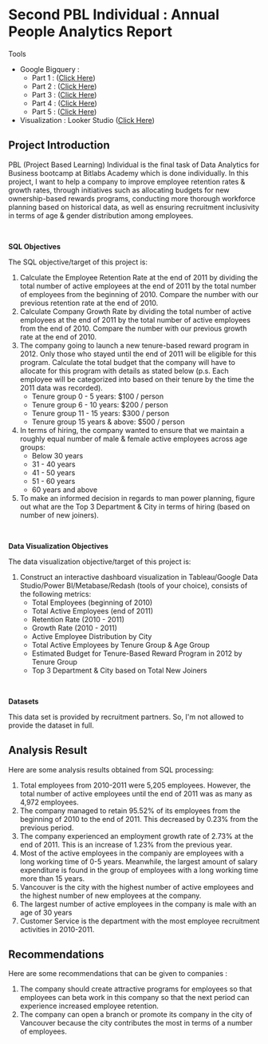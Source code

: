 # Second PBL Individual : Annual People Analytics Report

<p>Tools 
  <ul>
    <li>Google Bigquery :
      <ul>
        <li>Part 1 : (<a href="https://console.cloud.google.com/bigquery?sq=889224908686:9d0eddf376934ee79dfe1557f481d1f6">Click Here</a>)</li>
        <li>Part 2 : (<a href="https://console.cloud.google.com/bigquery?sq=889224908686:516bd18a4d5b4fb0b1d9abda854f18c2">Click Here</a>)</li>
        <li>Part 3 : (<a href="https://console.cloud.google.com/bigquery?sq=889224908686:d8356b1b1ad04b6dbe6afc647c8407a9">Click Here</a>)</li>
        <li>Part 4 : (<a href="https://console.cloud.google.com/bigquery?sq=889224908686:82f462e93dc54c308ac9fb497e6515ed">Click Here</a>)</li>
        <li>Part 5 : (<a href="https://console.cloud.google.com/bigquery?sq=889224908686:8b98fc18851f4cb2a14f375a29e53eb8">Click Here</a>)</li>
      </ul>
    </li>
    <li>Visualization : Looker Studio (<a href="https://datastudio.google.com/reporting/93772ec1-5775-44dd-aa72-1e25313037bf">Click Here</a>)</li>
  </ul>
</p>

## Project Introduction

<p>PBL (Project Based Learning) Individual is the final task of Data Analytics for Business bootcamp at Bitlabs Academy which is done individually. In this project, I want to help a company to improve employee retention rates & growth rates, through initiatives such as allocating budgets for new ownership-based rewards programs, conducting more thorough workforce planning based on historical data, as well as ensuring recruitment inclusivity in terms of age & gender distribution among employees.</p>

<br>

<strong> SQL Objectives </strong>
<p> The SQL objective/target of this project is:</p>
<ol>
  <li> Calculate the Employee Retention Rate at the end of 2011 by dividing the total number of active employees at the end of 2011 by the total number of employees from the beginning of 2010. Compare the number with our previous retention rate at the end of 2010.</li>
  <li> Calculate Company Growth Rate by dividing the total number of active employees at the end of 2011 by the total number of active employees from the end
of 2010. Compare the number with our previous growth rate at the end of 2010.</li>
  <li> The company going to launch a new tenure-based reward program in 2012. Only those who stayed until the end of 2011 will be eligible for this program. Calculate the total budget that the company will have to allocate for this program with details as stated below (p.s. Each employee will be categorized into based on their tenure by the time the 2011 data was recorded).
    <ul>
      <li>Tenure group 0 - 5 years: $100 / person</li>
      <li>Tenure group 6 - 10 years: $200 / person</li>
      <li>Tenure group 11 - 15 years: $300 / person</li>
      <li>Tenure group 15 years & above: $500 / person</li>
    </ul>
  </li>
  <li>In terms of hiring, the company wanted to ensure that we maintain a roughly equal number of male & female active employees across age groups:
    <ul>
      <li>Below 30 years</li>
      <li>31 - 40 years</li>
      <li>41 - 50 years</li>
      <li>51 - 60 years</li>
      <li>60 years and above</li>
    </ul>
  </li>
  <li>To make an informed decision in regards to man power planning, figure out what are the Top 3 Department & City in terms of hiring (based on number of new joiners).
  </li>
</ol>

<br>

<strong> Data Visualization Objectives </strong>
<p> The data visualization objective/target of this project is:</p>
<ol>
  <li> Construct an interactive dashboard visualization in Tableau/Google Data Studio/Power BI/Metabase/Redash (tools of your choice), consists of the following metrics:
    <ul>
      <li>Total Employees (beginning of 2010)</li>
      <li>Total Active Employees (end of 2011)</li>
      <li>Retention Rate (2010 - 2011)</li>
      <li>Growth Rate (2010 - 2011)</li>
      <li>Active Employee Distribution by City</li>
      <li>Total Active Employees by Tenure Group & Age Group</li>
      <li>Estimated Budget for Tenure-Based Reward Program in 2012 by Tenure Group</li>
      <li>Top 3 Department & City based on Total New Joiners</li>
    </ul>
  </li>
</ol>

<br>

<strong> Datasets </strong>
<p> This data set is provided by recruitment partners. So, I'm not allowed to provide the dataset in full.</p>

## Analysis Result
<p> Here are some analysis results obtained from SQL processing: </p>
<ol>
  <li>Total employees from 2010-2011 were 5,205 employees. However, the total number of active employees until the end of 2011 was as many as 4,972 employees.</li>
  <li>The company managed to retain 95.52% of its employees from the beginning of 2010 to the end of 2011. This decreased by 0.23% from the previous period.</li>
  <li>The company experienced an employment growth rate of 2.73% at the end of 2011. This is an increase of 1.23% from the previous year.</li>
  <li>Most of the active employees in the companiy are employees with a long working time of 0-5 years. Meanwhile, the largest amount of salary expenditure is found in the group of employees with a long working time more than 15 years.</li>
  <li>Vancouver is the city with the highest number of active employees and the highest number of new employees at the company.</li>
  <li>The largest number of active employees in the company is male with an age of 30 years</li>
  <li>Customer Service is the department with the most employee recruitment activities in 2010-2011.</li>
</ol>

## Recommendations
<p> Here are some recommendations that can be given to companies : </p>
<ol>
  <li>The company should create attractive programs for employees so that employees can beta work in this company so that the next period can experience increased employee retention.</li>
  <li>The company can open a branch or promote its company in the city of Vancouver because the city contributes the most in terms of a number of employees.</li>
</ol>
